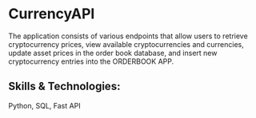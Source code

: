 # CurrencyAPI

The application consists of various endpoints that allow users to retrieve cryptocurrency prices, view available cryptocurrencies and currencies,
update asset prices in the order book database, and insert new cryptocurrency entries into the ORDERBOOK APP.

## Skills & Technologies: 
Python, SQL, Fast API

